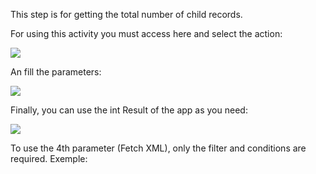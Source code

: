 This step is for getting the total number of child records.

For using this activity you must access here and select the action:

![](CountChildEntityRecord1.gif)

An fill the parameters:

![](CountChildEntityRecord4.gif)

Finally, you can use the int Result of the app as you need:

![](CountChildEntityRecord3.gif)

To use the 4th parameter (Fetch XML), only the filter and conditions are required. Exemple: <filter type="and"> <condition attribute="new_XYZT" operator="null" />     </filter> 
